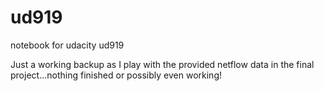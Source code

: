 # ud919
notebook for udacity ud919

Just a working backup as I play with the provided netflow data in the final project...nothing finished or possibly even working!

